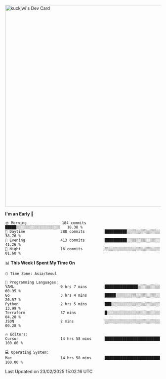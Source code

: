 <a href="https://app.daily.dev/kuckhwancho"><img src="https://api.daily.dev/devcards/v2/efef39c8028947428b3c0b486b9cd9b6.png?r=iz2&type=wide" width="652" alt="kuckjwi's Dev Card"/></a>

<!--START_SECTION:waka-->
**I'm an Early 🐤** 

```text
🌞 Morning                184 commits         █████░░░░░░░░░░░░░░░░░░░░   18.38 % 
🌆 Daytime                388 commits         ██████████░░░░░░░░░░░░░░░   38.76 % 
🌃 Evening                413 commits         ██████████░░░░░░░░░░░░░░░   41.26 % 
🌙 Night                  16 commits          ░░░░░░░░░░░░░░░░░░░░░░░░░   01.60 % 
```


📊 **This Week I Spent My Time On** 

```text
🕑︎ Time Zone: Asia/Seoul

💬 Programming Languages: 
YAML                     9 hrs 7 mins        ███████████████░░░░░░░░░░   60.95 % 
Go                       3 hrs 4 mins        █████░░░░░░░░░░░░░░░░░░░░   20.57 % 
Python                   2 hrs 5 mins        ███░░░░░░░░░░░░░░░░░░░░░░   13.99 % 
Terraform                37 mins             █░░░░░░░░░░░░░░░░░░░░░░░░   04.20 % 
JSON                     2 mins              ░░░░░░░░░░░░░░░░░░░░░░░░░   00.28 % 

🔥 Editors: 
Cursor                   14 hrs 58 mins      █████████████████████████   100.00 % 

💻 Operating System: 
Mac                      14 hrs 58 mins      █████████████████████████   100.00 % 
```


 Last Updated on 23/02/2025 15:02:16 UTC
<!--END_SECTION:waka-->
